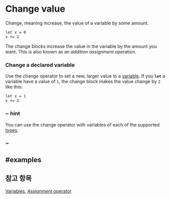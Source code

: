 # Change value

Change, meaning increase, the value of a variable by some amount.

```block
let x = 0
x += 2
```

The change blocks increase the value in the variable by the amount you want. This is also known as an *addition assignment* operation.

### Change a declared variable

Use the change operator to set a new, larger value to a [variable](/blocks/variables/var). If you **`let`** a variable have a value of `1`, the change block makes the value change by `2` like this:

```block
let x = 1
x += 2
```

### ~ hint

You can use the change operator with variables of each of the supported [types](/types).

### ~

## #examples

## 참고 항목

[Variables](/blocks/variables/var), [Assignment operator](/blocks/variables/assign)